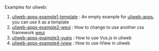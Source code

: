 Examples for uliweb:

1. [uliweb-apps-example1-template](/uliweb-apps-example1-template) : An empty example for [uliweb-apps](https://github.com/limodou/uliweb-apps), you can use it as a template
2. [uliweb-apps-example2-weui](/uliweb-apps-example2-weui) : How to change to use another css framework [weui](https://weui.io/)
3. [uliweb-apps-example3-vuejs](/uliweb-apps-example3-vuejs) : How to use Vus.js in uliweb
4. [uliweb-apps-example4-iview](/uliweb-apps-example4-iview) : How to use iView in uliweb
